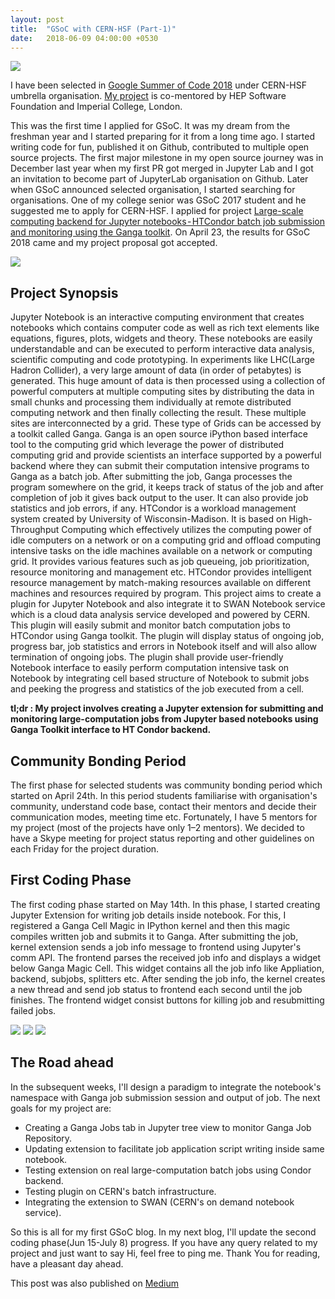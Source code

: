 ```yaml
---
layout: post
title:  "GSoC with CERN-HSF (Part-1)"
date:   2018-06-09 04:00:00 +0530
---
```


![](https://cdn-images-1.medium.com/max/800/1*tO8m8T4r33ITpdrRaGLfQA.jpeg)

I have been selected in [Google Summer of Code 2018](https://summerofcode.withgoogle.com/) under CERN-HSF umbrella organisation. [My project](https://summerofcode.withgoogle.com/projects/#6368971138269184) is co-mentored by HEP Software Foundation and Imperial College, London.


This was the first time I applied for GSoC. It was my dream from the freshman year and I started preparing for it from a long time ago. I started writing code for fun, published it on Github, contributed to multiple open source projects. The first major milestone in my open source journey was in December last year when my first PR got merged in Jupyter Lab and I got an invitation to become part of JupyterLab organisation on Github. Later when GSoC announced selected organisation, I started searching for organisations. One of my college senior was GSoC 2017 student and he suggested me to apply for CERN-HSF. I applied for project [Large-scale computing backend for Jupyter notebooks - HTCondor batch job submission and monitoring using the Ganga toolkit](https://hepsoftwarefoundation.org/gsoc/2018/proposal_GangaJupyter.html). On April 23, the results for GSoC 2018 came and my project proposal got accepted.

![](https://cdn-images-1.medium.com/max/800/1*RNr-rgG0iUbqoqFRjmahbQ.png)

## Project Synopsis
Jupyter Notebook is an interactive computing environment that creates notebooks which contains computer code as well as rich text elements like equations, figures, plots, widgets and theory. These notebooks are easily understandable and can be executed to perform interactive data analysis, scientific computing and code prototyping.
In experiments like LHC(Large Hadron Collider), a very large amount of data (in order of petabytes) is generated. This huge amount of data is then processed using a collection of powerful computers at multiple computing sites by distributing the data in small chunks and processing them individually at remote distributed computing network and then finally collecting the result. These multiple sites are interconnected by a grid. These type of Grids can be accessed by a toolkit called Ganga.
Ganga is an open source iPython based interface tool to the computing grid which leverage the power of distributed computing grid and provide scientists an interface supported by a powerful backend where they can submit their computation intensive programs to Ganga as a batch job. After submitting the job, Ganga processes the program somewhere on the grid, it keeps track of status of the job and after completion of job it gives back output to the user. It can also provide job statistics and job errors, if any.
HTCondor is a workload management system created by University of Wisconsin-Madison. It is based on High-Throughput Computing which effectively utilizes the computing power of idle computers on a network or on a computing grid and offload computing intensive tasks on the idle machines available on a network or computing grid. It provides various features such as job queueing, job prioritization, resource monitoring and management etc. HTCondor provides intelligent resource management by match-making resources available on different machines and resources required by program.
This project aims to create a plugin for Jupyter Notebook and also integrate it to SWAN Notebook service which is a cloud data analysis service developed and powered by CERN. This plugin will easily submit and monitor batch computation jobs to HTCondor using Ganga toolkit. The plugin will display status of ongoing job, progress bar, job statistics and errors in Notebook itself and will also allow termination of ongoing jobs. The plugin shall provide user-friendly Notebook interface to easily perform computation intensive task on Notebook by integrating cell based structure of Notebook to submit jobs and peeking the progress and statistics of the job executed from a cell.

**tl;dr : My project involves creating a Jupyter extension for submitting and monitoring large-computation jobs from Jupyter based notebooks using Ganga Toolkit interface to HT Condor backend.**

## Community Bonding Period
The first phase for selected students was community bonding period which started on April 24th. In this period students familiarise with organisation's community, understand code base, contact their mentors and decide their communication modes, meeting time etc. Fortunately, I have 5 mentors  for my project (most of the projects have only 1–2 mentors). We decided to have a Skype meeting for project status reporting and other guidelines on each Friday for the project duration.

## First Coding Phase
The first coding phase started on May 14th. In this phase, I started creating Jupyter Extension for writing job details inside notebook. For this, I registered a Ganga Cell Magic in IPython kernel and then this magic compiles written job and submits it to Ganga. After submitting the job, kernel extension sends a job info message to frontend using Jupyter's comm API. The frontend parses the received job info and displays a widget below Ganga Magic Cell. This widget contains all the job info like Appliation, backend, subjobs, splitters etc. After sending the job info, the kernel creates a new thread and send job status to frontend each second until the job finishes. The frontend widget consist buttons for killing job and resubmitting failed jobs.


![](https://cdn-images-1.medium.com/max/800/1*-Iv2XOcShgcm7MoAWLP6Ew.gif)
![](https://cdn-images-1.medium.com/max/800/1*0HeTEwrCFYbZIEgoqlADeg.gif)
![](https://cdn-images-1.medium.com/max/800/1*U8wTeLmB0PfxZ_LX1B5msw.gif)

## The Road ahead
In the subsequent weeks, I'll design a paradigm to integrate the notebook's namespace with Ganga job submission session and output of job. The next goals for my project are:
- Creating a Ganga Jobs tab in Jupyter tree view to monitor Ganga Job Repository.
- Updating extension to facilitate job application script writing inside same notebook.
- Testing extension on real large-computation batch jobs using Condor backend.
- Testing plugin on CERN's batch infrastructure.
- Integrating the extension to SWAN (CERN's on demand notebook service).

So this is all for my first GSoC blog. In my next blog, I'll update the second coding phase(Jun 15-July 8) progress. If you have any query related to my project and just want to say Hi, feel free to ping me. Thank You for reading, have a pleasant day ahead.

This post was also published on [Medium](https://medium.com/@amanpratapsingh/gsoc-blog-1-7939b0f80456)